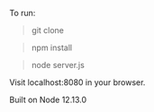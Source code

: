 To run:

> git clone

> npm install

> node server.js

Visit localhost:8080 in your browser.

Built on Node 12.13.0